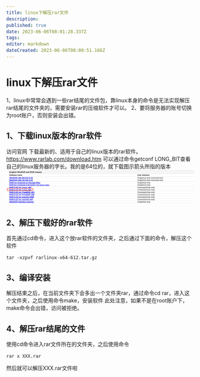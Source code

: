```yaml
---
title: linux下解压rar文件
description: 
published: true
date: 2023-06-06T08:01:28.337Z
tags: 
editor: markdown
dateCreated: 2023-06-06T08:00:51.166Z
---
```


# linux下解压rar文件
1、linux中常常会遇到一些rar结尾的文件包，靠linux本身的命令是无法实现解压rar结尾的文件夹的，需要安装rar的压缩软件才可以。
2、要将服务器的账号切换为root账户，否则安装会出错。

## 1、下载linux版本的rar软件
访问官网 下载最新的、适用于自己的linux版本的rar软件。https://www.rarlab.com/download.htm
可以通过命令getconf LONG_BIT查看自己的linux服务器的字长。我的是64位的，就下载图示箭头所指的版本
![2023-6-6_93983.png](/2023-6-6_93983.png)
## 2、解压下载好的rar软件
首先通过cd命令，进入这个放rar软件的文件夹，之后通过下面的命令，解压这个软件
```
tar -xzpvf rarlinux-x64-612.tar.gz 
```
## 3、编译安装
解压结束之后，在当前文件夹下会多出一个文件夹rar，通过命令cd rar，进入这个文件夹，之后使用命令make，安装软件
此处注意，如果不是在root账户下，make命令会出错，访问被拒绝。

## 4、解压rar结尾的文件
使用cd命令进入rar文件所在的文件夹，之后使用命令
```
rar x XXX.rar 
```
然后就可以解压XXX.rar文件啦